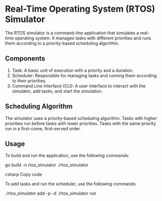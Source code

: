 # Real-Time Operating System (RTOS) Simulator

The RTOS simulator is a command-line application that simulates a real-time operating system. It manages tasks with different priorities and runs them according to a priority-based scheduling algorithm.

## Components

1. Task: A basic unit of execution with a priority and a duration.
2. Scheduler: Responsible for managing tasks and running them according to their priorities.
3. Command Line Interface (CLI): A user interface to interact with the simulator, add tasks, and start the simulation.

## Scheduling Algorithm

The simulator uses a priority-based scheduling algorithm. Tasks with higher priorities run before tasks with lower priorities. Tasks with the same priority run in a first-come, first-served order.

## Usage

To build and run the application, use the following commands:

go build -o rtos_simulator
./rtos_simulator

csharp
Copy code

To add tasks and run the scheduler, use the following commands:

./rtos_simulator add -p <priority> -d <duration>
./rtos_simulator run

